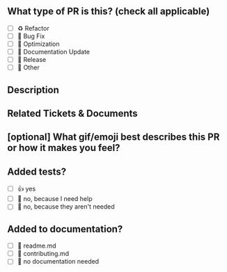 <!-- This template is NOT for APP MANIFEST -->

<!--
  For Work In Progress Pull Requests, please use the Draft PR feature,
  see https://github.blog/2019-02-14-introducing-draft-pull-requests/ for further details.

  For a timely review/response, please avoid force-pushing additional
  commits if your PR already received reviews or comments.

  Before submitting a Pull Request, please ensure you've done the following:
  - 📖 Read the Contributing Guide: https://github.com/brave-simpletons/scoop-the-business/blob/HEAD/.github/CONTRIBUTING.md.
  - 👷‍♀️ Create small PRs.
  - ✅ Provide tests for your changes. [when possible]
  - 📝 Use descriptive commit messages.
  - 📗 Update any related documentation and include any relevant screenshots.
-->

## What type of PR is this? (check all applicable)

- [ ] ♻️ Refactor
- [ ] 🐛 Bug Fix
- [ ] 👷 Optimization
- [ ] 📝 Documentation Update
- [ ] 🔖 Release
- [ ] 🚩 Other

## Description
<!-- Please do not leave this blank -->

## Related Tickets & Documents
<!-- Please use this format link issue numbers: Fixes #123 https://docs.github.com/en/free-pro-team@latest/github/managing-your-work-on-github/linking-a-pull-request-to-an-issue#linking-a-pull-request-to-an-issue-using-a-keyword-->

## [optional] What gif/emoji best describes this PR or how it makes you feel?
<!-- You can choose the best that suits you (because YOLO!) : https://www.webfx.com/tools/emoji-cheat-sheet/ -->
<!-- You can use the ones proposed : https://gitmoji.dev/ -->

## Added tests?

- [ ] 👍 yes
- [ ] 🙋 no, because I need help
- [ ] 🙅 no, because they aren't needed

## Added to documentation?

- [ ] 📜 readme.md
- [ ] 📜 contributing.md
- [ ] 🙅 no documentation needed

